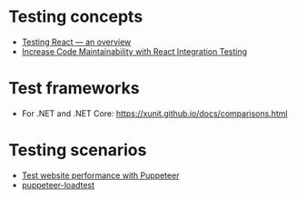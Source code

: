 # Testing concepts
- [Testing React — an overview](https://medium.com/dailyjs/testing-react-an-overview-56204839cbad)
- [Increase Code Maintainability with React Integration Testing](https://www.toptal.com/react/react-testing-library-tutorial)

# Test frameworks
- For .NET and .NET Core: https://xunit.github.io/docs/comparisons.html

# Testing scenarios
- [Test website performance with Puppeteer](https://michaljanaszek.com/blog/test-website-performance-with-puppeteer/)
- [puppeteer-loadtest](https://openbase.io/js/puppeteer-loadtest)
